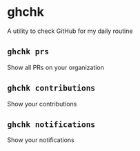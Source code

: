 # ghchk

A utility to check GitHub for my daily routine

## `ghchk prs`

Show all PRs on your organization

## `ghchk contributions`

Show your contributions

## `ghchk notifications`

Show your notifications
